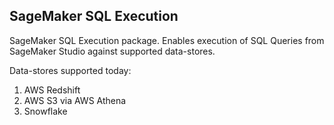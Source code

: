 ## SageMaker SQL Execution

SageMaker SQL Execution package. Enables execution of SQL Queries from SageMaker Studio against supported data-stores.

Data-stores supported today:

1. AWS Redshift
2. AWS S3 via AWS Athena
3. Snowflake


